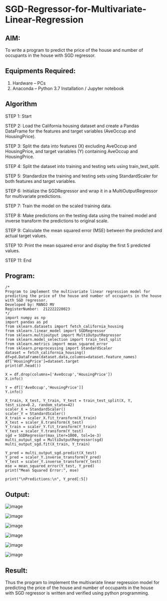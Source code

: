 # SGD-Regressor-for-Multivariate-Linear-Regression

## AIM:
To write a program to predict the price of the house and number of occupants in the house with SGD regressor.

## Equipments Required:
1. Hardware – PCs
2. Anaconda – Python 3.7 Installation / Jupyter notebook

## Algorithm
STEP 1: Start

STEP 2: Load the California housing dataset and create a Pandas DataFrame for the features and target variables (AveOccup and HousingPrice).

STEP 3: Split the data into features (X) excluding AveOccup and HousingPrice, and target variables (Y) containing AveOccup and HousingPrice.

STEP 4: Split the dataset into training and testing sets using train_test_split.

STEP 5: Standardize the training and testing sets using StandardScaler for both features and target variables.

STEP 6: Initialize the SGDRegressor and wrap it in a MultiOutputRegressor for multivariate predictions.

STEP 7: Train the model on the scaled training data.

STEP 8: Make predictions on the testing data using the trained model and inverse transform the predictions to original scale.

STEP 9: Calculate the mean squared error (MSE) between the predicted and actual target values.

STEP 10: Print the mean squared error and display the first 5 predicted values.

STEP 11: End

## Program:
```
/*
Program to implement the multivariate linear regression model for predicting the price of the house and number of occupants in the house with SGD regressor.
Developed by: MANOJ MV
RegisterNumber:  212222220023
*/
import numpy as np
import pandas as pd
from sklearn.datasets import fetch_california_housing
from sklearn.linear_model import SGDRegressor
from sklearn.multioutput import MultiOutputRegressor
from sklearn.model_selection import train_test_split
from sklearn.metrics import mean_squared_error
from sklearn.preprocessing import StandardScaler
dataset = fetch_california_housing()
df=pd.DataFrame(dataset.data,columns=dataset.feature_names)
df['HousingPrice']=dataset.target
print(df.head())

X = df.drop(columns=['AveOccup','HousingPrice'])
X.info()

Y = df[['AveOccup','HousingPrice']]
Y.info()

X_train, X_test, Y_train, Y_test = train_test_split(X, Y, test_size=0.2, random_state=42)
scaler_X = StandardScaler()
scaler_Y = StandardScaler()
X_train = scaler_X.fit_transform(X_train)
X_test = scaler_X.transform(X_test)
Y_train = scaler_Y.fit_transform(Y_train)
Y_test = scaler_Y.transform(Y_test)
sgd = SGDRegressor(max_iter=1000, tol=1e-3)
multi_output_sgd = MultiOutputRegressor(sgd)
multi_output_sgd.fit(X_train, Y_train)

Y_pred = multi_output_sgd.predict(X_test)
Y_pred = scaler_Y.inverse_transform(Y_pred)
Y_test = scaler_Y.inverse_transform(Y_test)
mse = mean_squared_error(Y_test, Y_pred)
print("Mean Squared Error:", mse)

print("\nPredictions:\n", Y_pred[:5])
```

## Output:
![image](https://github.com/user-attachments/assets/8e3d724b-5f63-41f7-9c04-c4f6566fc1c4)

![image](https://github.com/user-attachments/assets/a4b69b32-cdd0-41a1-a86d-cbe47010776d)

![image](https://github.com/user-attachments/assets/199b8564-1f28-4807-a5e9-90858d7faf5f)

![image](https://github.com/user-attachments/assets/729262b5-26e5-48a3-aef6-19ac7c2178b2)

![image](https://github.com/user-attachments/assets/eada08ef-8d4e-4453-b278-83f73c85d9af)

![image](https://github.com/user-attachments/assets/c78783f7-f656-487f-9c8e-d19cc8bdea39)
## Result:
Thus the program to implement the multivariate linear regression model for predicting the price of the house and number of occupants in the house with SGD regressor is written and verified using python programming.
